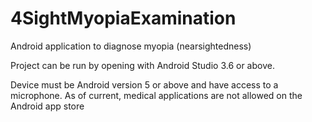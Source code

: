 # 4SightMyopiaExamination
Android application to diagnose myopia (nearsightedness)

Project can be run by opening with Android Studio 3.6 or above.

Device must be Android version 5 or above and have access to a microphone. As of current, medical applications are not allowed on the Android app store
